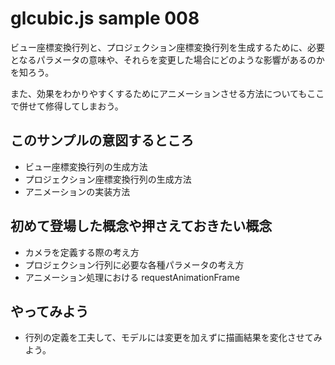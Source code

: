# glcubic.js sample 008

ビュー座標変換行列と、プロジェクション座標変換行列を生成するために、必要となるパラメータの意味や、それらを変更した場合にどのような影響があるのかを知ろう。

また、効果をわかりやすくするためにアニメーションさせる方法についてもここで併せて修得してしまおう。

## このサンプルの意図するところ

* ビュー座標変換行列の生成方法
* プロジェクション座標変換行列の生成方法
* アニメーションの実装方法

## 初めて登場した概念や押さえておきたい概念

* カメラを定義する際の考え方
* プロジェクション行列に必要な各種パラメータの考え方
* アニメーション処理における requestAnimationFrame

## やってみよう

* 行列の定義を工夫して、モデルには変更を加えずに描画結果を変化させてみよう。



